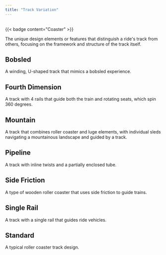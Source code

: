 ```yaml
---
title: "Track Variation"
---
```

<br/>
{{< badge content="Coaster" >}}

The unique design elements or features that distinguish a ride's track from others, focusing on the framework and structure of the track itself.

## Bobsled
A winding, U-shaped track that mimics a bobsled experience.

## Fourth Dimension
A track with 4 rails that guide both the train and rotating seats, which spin 360 degrees.

## Mountain
A track that combines roller coaster and luge elements, with individual sleds navigating a mountainous landscape and guided by a track.

## Pipeline
A track with inline twists and a partially enclosed tube.

## Side Friction
A type of wooden roller coaster that uses side friction to guide trains.

## Single Rail
A track with a single rail that guides ride vehicles.

## Standard
A typical roller coaster track design.
